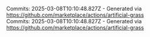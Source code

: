 Commits: 2025-03-08T10:10:48.827Z - Generated via https://github.com/marketplace/actions/artificial-grass
<br>
Commits: 2025-03-08T10:10:48.827Z - Generated via https://github.com/marketplace/actions/artificial-grass
<br>
